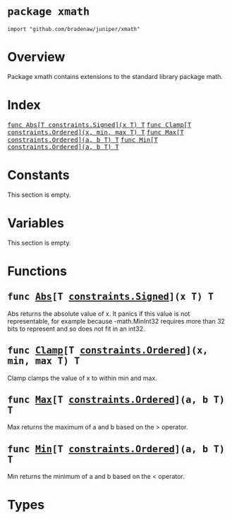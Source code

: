 # `package xmath`

```
import "github.com/bradenaw/juniper/xmath"
```

# Overview

Package xmath contains extensions to the standard library package math.


# Index

<samp><a href="#Abs">func Abs[T constraints.Signed](x T) T</a></samp>
<samp><a href="#Clamp">func Clamp[T constraints.Ordered](x, min, max T) T</a></samp>
<samp><a href="#Max">func Max[T constraints.Ordered](a, b T) T</a></samp>
<samp><a href="#Min">func Min[T constraints.Ordered](a, b T) T</a></samp>

# Constants

This section is empty.

# Variables

This section is empty.

# Functions

<h2><a id="Abs"></a><samp>func <a href="#Abs">Abs</a>[T <a href="https://pkg.go.dev/constraints#Signed">constraints.Signed</a>](x T) T</samp></h2>

Abs returns the absolute value of x. It panics if this value is not representable, for example
because -math.MinInt32 requires more than 32 bits to represent and so does not fit in an int32.


<h2><a id="Clamp"></a><samp>func <a href="#Clamp">Clamp</a>[T <a href="https://pkg.go.dev/constraints#Ordered">constraints.Ordered</a>](x, min, max T) T</samp></h2>

Clamp clamps the value of x to within min and max.


<h2><a id="Max"></a><samp>func <a href="#Max">Max</a>[T <a href="https://pkg.go.dev/constraints#Ordered">constraints.Ordered</a>](a, b T) T</samp></h2>

Max returns the maximum of a and b based on the > operator.


<h2><a id="Min"></a><samp>func <a href="#Min">Min</a>[T <a href="https://pkg.go.dev/constraints#Ordered">constraints.Ordered</a>](a, b T) T</samp></h2>

Min returns the minimum of a and b based on the < operator.


# Types


